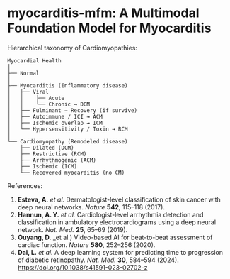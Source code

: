 # myocarditis-mfm: A Multimodal Foundation Model for Myocarditis 



Hierarchical taxonomy of Cardiomyopathies:

```text
Myocardial Health
│
├── Normal
│
├── Myocarditis (Inflammatory disease)
│   ├── Viral
│   │    ├── Acute
│   │    └── Chronic → DCM
│   ├── Fulminant → Recovery (if survive)
│   ├── Autoimmune / ICI → ACM
│   ├── Ischemic overlap → ICM
│   └── Hypersensitivity / Toxin → RCM
│
└── Cardiomyopathy (Remodeled disease)
    ├── Dilated (DCM)
    ├── Restrictive (RCM)
    ├── Arrhythmogenic (ACM)
    ├── Ischemic (ICM)
    └── Recovered myocarditis (no CM)
```

References:
1. **Esteva, A.** _et al._ Dermatologist-level classification of skin cancer with deep neural networks. _Nature_ **542**, 115–118 (2017).
2. **Hannun, A. Y.** _et al._ Cardiologist-level arrhythmia detection and classification in ambulatory electrocardiograms using a deep neural network. _Nat. Med._ **25**, 65–69 (2019).
3. **Ouyang, D.** _et al.) Video-based AI for beat-to-beat assessment of cardiac function. _Nature_ **580**, 252–256 (2020).
4. **Dai, L.** _et al._ A deep learning system for predicting time to progression of diabetic retinopathy. _Nat. Med._ **30**, 584–594 (2024). https://doi.org/10.1038/s41591-023-02702-z

